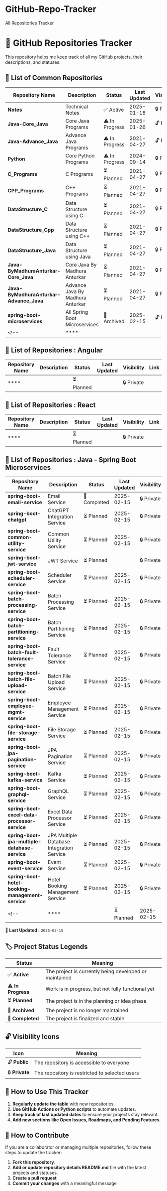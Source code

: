 # GitHub-Repo-Tracker
All Repositories Tracker

# 🚀 GitHub Repositories Tracker
This repository helps me keep track of all my GitHub projects, their descriptions, and statuses.

## 📂 List of Common Repositories
| Repository Name | Description | Status | Last Updated | Visibility | Link |
|--------------------------|---------------------------|----------------|-----------------|-----------|-------------------|
| **Notes** | Technical Notes | ✅ Active | 2025-01-18 | 🔒 Private | [Notes](https://github.com/siddhantpatni0407/Notes.git) |
| **Java-Core_Java** | Core Java Programs | ⚠️ In Progress | 2025-01-26 | 🔓 Public | [Java-Core_Java](https://github.com/siddhantpatni0407/Java-Core_Java.git) |
| **Java-Advance_Java** | Advance Java Programs | ⚠️ In Progress | 2021-04-27 | 🔓 Public | [Java-Core_Java](https://github.com/siddhantpatni0407/Java-Advance_Java.git) |
| **Python** | Core Python Programs | ⚠️ In Progress | 2024-09-14 | 🔒 Private | [Python](https://github.com/siddhantpatni0407/Python.git) |
| **C_Programs** | C Programs | ⏳ Planned | 2021-04-27 | 🔒 Private | [C_Programs](https://github.com/siddhantpatni0407/C_Programs.git) |
| **CPP_Programs** | C++ Programs | ⏳ Planned | 2021-04-27 | 🔒 Private | [CPP_Programs](https://github.com/siddhantpatni0407/CPP_Programs.git) |
| **DataStructure_C** | Data Structure using C | ⏳ Planned | 2021-04-27 | 🔒 Private | [DataStructure_C](https://github.com/siddhantpatni0407/DataStructure_C.git) |
| **DataStructure_Cpp** | Data Structure using C++ | ⏳ Planned | 2021-04-27 | 🔒 Private | [DataStructure_Cpp](https://github.com/siddhantpatni0407/DataStructure_Cpp.git) |
| **DataStructure_Java** | Data Structure using Java | ⏳ Planned | 2021-04-27 | 🔒 Private | [DataStructure_Java](https://github.com/siddhantpatni0407/DataStructure_Java.git) |
| **Java-ByMadhuraAnturkar-Core_Java** | Core Java By Madhura Anturkar | ⏳ Planned | 2021-04-27 | 🔒 Private | [Java-ByMadhuraAnturkar-Core_Java](https://github.com/siddhantpatni0407/Java-ByMadhuraAnturkar-Core_Java.git) |
| **Java-ByMadhuraAnturkar-Advance_Java** | Advance Java By Madhura Anturkar | ⏳ Planned | 2021-04-27 | 🔒 Private | [Java-ByMadhuraAnturkar-Advance_Java](https://github.com/siddhantpatni0407/Java-ByMadhuraAnturkar-Advance_Java.git) |
| **spring-boot-microservices** | All Spring Boot Microservices | 🛑 Archived | 2025-02-15 | 🔓 Public | [spring-boot-microservices](https://github.com/siddhantpatni0407/spring-boot-microservices.git) |
<!-- | **** |  |  |  | []() | -->

## 📂 List of Repositories : Angular
| Repository Name | Description | Status | Last Updated | Visibility | Link |
|--------------------------|---------------------------|----------------|-----------------|-----------|-------------------|
| **** |  | ⏳ Planned |  | 🔒 Private | []() |

## 📂 List of Repositories : React
| Repository Name | Description | Status | Last Updated | Visibility | Link |
|--------------------------|---------------------------|----------------|-----------------|-----------|-------------------|
| **** |  | ⏳ Planned |  | 🔒 Private | []() |

## 📂 List of Repositories : Java - Spring Boot Microservices
| Repository Name | Description | Status | Last Updated | Visibility | Link |
|-----------------------|-------------|--------|--------------|------|------------------------|
| **spring-boot-email-service** | Email Service | 🚀 Completed | 2025-02-15 | 🔒 Private | [spring-boot-email-service](https://github.com/siddhantpatni0407/spring-boot-email-service.git) |
| **spring-boot-chatgpt** | ChatGPT Integration Service | ⏳ Planned | 2025-02-15 | 🔒 Private | [spring-boot-chatgpt](https://github.com/siddhantpatni0407/spring-boot-chatgpt.git) |
| **spring-boot-common-utility-service** | Common Utility Service | ⏳ Planned | 2025-02-15 | 🔒 Private | [spring-boot-common-utility-service](https://github.com/siddhantpatni0407/spring-boot-common-utility-service.git) |
| **spring-boot-jwt-service** | JWT Service | ⏳ Planned |  | 🔒 Private | [spring-boot-jwt-service](https://github.com/siddhantpatni0407/spring-boot-jwt-service.git) |
| **spring-boot-scheduler-service** | Scheduler Service | ⏳ Planned | 2025-02-15 | 🔒 Private | [spring-boot-scheduler-service](https://github.com/siddhantpatni0407/spring-boot-scheduler-service.git) |
| **spring-boot-batch-processing-service** | Batch Processing Service | ⏳ Planned | 2025-02-15 | 🔒 Private | [spring-boot-batch-processing-service](https://github.com/siddhantpatni0407/spring-boot-batch-processing-service.git) |
| **spring-boot-batch-partitioning-service** | Batch Partitioning Service | ⏳ Planned | 2025-02-15 | 🔒 Private | [spring-boot-batch-partitioning-service](https://github.com/siddhantpatni0407/spring-boot-batch-partitioning-service.git) |
| **spring-boot-batch-fault-tolerance-service** | Fault Tolerance Service | ⏳ Planned | 2025-02-15 | 🔒 Private | [spring-boot-batch-fault-tolerance-service](https://github.com/siddhantpatni0407/spring-boot-batch-fault-tolerance-service.git) |
| **spring-boot-batch-file-upload-service** | Batch File Upload Service  | ⏳ Planned | 2025-02-15 | 🔒 Private | [spring-boot-batch-file-upload-service](https://github.com/siddhantpatni0407/spring-boot-batch-file-upload-service.git) |
| **spring-boot-employee-mgmt-service** | Employee Management Service | ⏳ Planned | 2025-02-15 | 🔒 Private | [spring-boot-employee-mgmt-service](https://github.com/siddhantpatni0407/spring-boot-employee-mgmt-service.git) |
| **spring-boot-file-storage-service** | File Storage Service | ⏳ Planned | 2025-02-15 | 🔒 Private | [spring-boot-file-storage-service](https://github.com/siddhantpatni0407/spring-boot-file-storage-service.git) |
| **spring-boot-jpa-pagination-service** | JPA Pagination Service | ⏳ Planned | 2025-02-15 | 🔒 Private | [spring-boot-jpa-pagination-service](https://github.com/siddhantpatni0407/spring-boot-jpa-pagination-service.git) |
| **spring-boot-kafka-service** | Kafka Service | ⏳ Planned | 2025-02-15 | 🔒 Private | [spring-boot-kafka-service](https://github.com/siddhantpatni0407/spring-boot-kafka-service.git) |
| **spring-boot-graphql-service** | GraphQL Service | ⏳ Planned | 2025-02-15 | 🔒 Private | [spring-boot-graphql-service](https://github.com/siddhantpatni0407/spring-boot-graphql-service.git) |
| **spring-boot-excel-data-processor-service** | Excel Data Processor Service | ⏳ Planned | 2025-02-15 | 🔒 Private | [spring-boot-excel-data-processor-service](https://github.com/siddhantpatni0407/spring-boot-excel-data-processor-service.git) |
| **spring-boot-jpa-multiple-database-service** | JPA Multiple Database Integration Service | ⏳ Planned | 2025-02-15 | 🔒 Private | [spring-boot-jpa-multiple-database-service](https://github.com/siddhantpatni0407/spring-boot-jpa-multiple-database-service.git) |
| **spring-boot-event-service** | Event Service | ⏳ Planned | 2025-02-15 | 🔒 Private | [spring-boot-event-service](https://github.com/siddhantpatni0407/spring-boot-event-service.git) |
| **spring-boot-hotel-booking-management-service** | Hotel Booking Management Service | ⏳ Planned | 2025-02-15 | 🔒 Private | [spring-boot-hotel-booking-management-service](https://github.com/siddhantpatni0407/spring-boot-hotel-booking-management-service.git) |
<!--| **** |  | ⏳ Planned | 2025-02-15 | 🔒 Private | []() |-->

**📝 Last Updated :** `2025-02-15`

## 🏷 Project Status Legends
| Status | Meaning |
|--------|---------|
| ✅ **Active** | The project is currently being developed or maintained |
| ⚠️ **In Progress** | Work is in progress, but not fully functional yet |
| ⏳ **Planned** | The project is in the planning or idea phase |
| 🛑 **Archived** | The project is no longer maintained |
| 🚀 **Completed** | The project is finalized and stable |

## 🔓 **Visibility Icons**
| Icon | Meaning |
|------|---------|
| 🔓 **Public** | The repository is accessible to everyone |
| 🔒 **Private** | The repository is restricted to selected users |

## 📜 How to Use This Tracker
1. **Regularly update the table** with new repositories.
2. **Use GitHub Actions or Python scripts** to automate updates.
3. **Keep track of last updated dates** to ensure your projects stay relevant.
4. **Add new sections like Open Issues, Roadmaps, and Pending Features**.

## 📌 How to Contribute
If you are a collaborator or managing multiple repositories, follow these steps to update the tracker:
1. **Fork this repository**.
2. **Add or update repository details README.md** file with the latest projects and statuses.
3. **Create a pull request** 
4. **Commit your changes** with a meaningful message